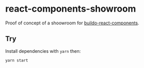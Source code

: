 # react-components-showroom

Proof of concept of a shoowroom for [buildo-react-components](https://github.com/buildo/react-components).

## Try
Install dependencies with `yarn` then:

```
yarn start
```
